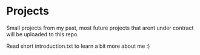 # Projects
Small projects from my past, most future projects that arent under contract will be uploaded to this repo.

Read short introduction.txt to learn a bit more about me :)
